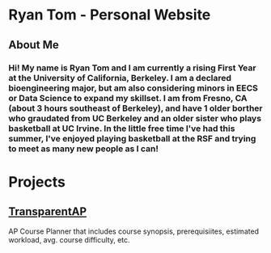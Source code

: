 # Ryan Tom - Personal Website

## About Me
### Hi! My name is Ryan Tom and I am currently a rising First Year at the University of California, Berkeley. I am a declared bioengineering major, but am also considering minors in EECS or Data Science to expand my skillset. I am from Fresno, CA (about 3 hours southeast of Berkeley), and have 1 older borther who graudated from UC Berkeley and an older sister who plays basketball at UC Irvine. In the little free time I've had this summer, I've enjoyed playing basketball at the RSF and trying to meet as many new people as I can!


# Projects
## [TransparentAP](https://www.transparentap.com)
AP Course Planner that includes course synopsis, prerequisiites, estimated workload, avg. course difficulty, etc.
